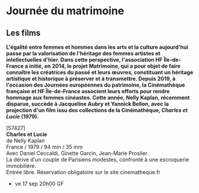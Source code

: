 # Journée du matrimoine

## Les films

**L'égalité entre femmes et hommes dans les arts et la culture aujourd'hui passe par la valorisation de l'héritage des femmes artistes et intellectuelles d'hier. Dans cette perspective, l'association HF Île-de-France a initié, en 2014, le projet Matrimoine, qui a pour objet de faire connaître les créatrices du passé et leurs œuvres, constituant un héritage artistique et historique à préserver et à transmettre. Depuis 2019, à l'occasion des Journées européennes du patrimoine, la Cinémathèque française et HF Île-de-France associent leurs efforts pour rendre hommage aux femmes cinéastes. Cette année, Nelly Kaplan, récemment disparue, succède à Jacqueline Aubry et Yannick Bellon, avec la projection d'un film issu des collections de la Cinémathèque, _Charles et Lucie_ (1979).**

[57427]  
**Charles et Lucie**  
de Nelly Kaplan  
France / 1979 / 94 min / 35 mm  
Avec Daniel Ceccaldi, Ginette Garcin, Jean-Marie Proslier.  
La dérive d'un couple de Parisiens modestes, confronté à une escroquerie immobilière.  
Entrée libre. Réservation obligatoire sur le site cinematheque.fr

- ve 17 sep 20h00 GF

